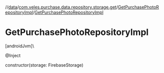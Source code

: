 //[data](../../../index.md)/[com.veles.purchase.data.repository.storage.get](../index.md)/[GetPurchasePhotoRepositoryImpl](index.md)/[GetPurchasePhotoRepositoryImpl](-get-purchase-photo-repository-impl.md)

# GetPurchasePhotoRepositoryImpl

[androidJvm]\

@Inject

constructor(storage: FirebaseStorage)

